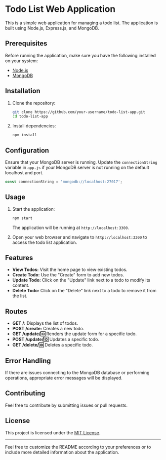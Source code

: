 # Todo List Web Application

This is a simple web application for managing a todo list. The application is built using Node.js, Express.js, and MongoDB.

## Prerequisites

Before running the application, make sure you have the following installed on your system:

- [Node.js](https://nodejs.org/)
- [MongoDB](https://www.mongodb.com/)

## Installation

1. Clone the repository:

   ```bash
   git clone https://github.com/your-username/todo-list-app.git
   cd todo-list-app
   ```

2. Install dependencies:

   ```bash
   npm install
   ```

## Configuration

Ensure that your MongoDB server is running. Update the `connectionString` variable in `app.js` if your MongoDB server is not running on the default localhost and port.

```javascript
const connectionString = 'mongodb://localhost:27017';
```

## Usage

1. Start the application:

   ```bash
   npm start
   ```

   The application will be running at `http://localhost:3300`.

2. Open your web browser and navigate to `http://localhost:3300` to access the todo list application.

## Features

- **View Todos:** Visit the home page to view existing todos.
- **Create Todo:** Use the "Create" form to add new todos.
- **Update Todo:** Click on the "Update" link next to a todo to modify its content.
- **Delete Todo:** Click on the "Delete" link next to a todo to remove it from the list.

## Routes

- **GET /:** Displays the list of todos.
- **POST /create:** Creates a new todo.
- **GET /update/:id:** Renders the update form for a specific todo.
- **POST /update/:id:** Updates a specific todo.
- **GET /delete/:id:** Deletes a specific todo.

## Error Handling

If there are issues connecting to the MongoDB database or performing operations, appropriate error messages will be displayed.

## Contributing

Feel free to contribute by submitting issues or pull requests.

## License

This project is licensed under the [MIT License](LICENSE).

---

Feel free to customize the README according to your preferences or to include more detailed information about the application.
